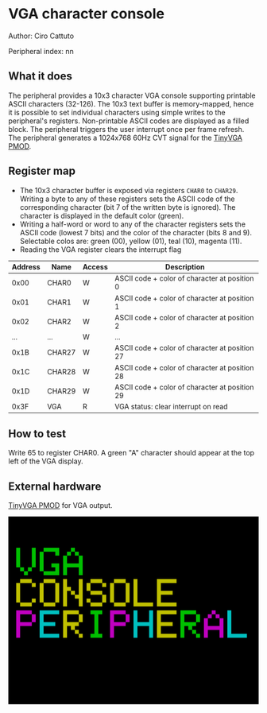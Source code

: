 <!---

This file is used to generate your project datasheet. Please fill in the information below and delete any unused
sections.

The peripheral index is the number TinyQV will use to select your peripheral.  You will pick a free
slot when raising the pull request against the main TinyQV repository, and can fill this in then.  You
also need to set this value as the PERIPHERAL_NUM in your test script.

You can also include images in this folder and reference them in the markdown. Each image must be less than
512 kb in size, and the combined size of all images must be less than 1 MB.
-->

# VGA character console

Author: Ciro Cattuto

Peripheral index: nn

## What it does

The peripheral provides a 10x3 character VGA console supporting printable ASCII characters (32-126). The 10x3 text buffer is memory-mapped, hence it is possible to set individual characters using simple writes to the peripheral's registers. Non-printable ASCII codes are displayed as a filled block. The peripheral triggers the user interrupt once per frame refresh. The peripheral generates a 1024x768 60Hz CVT signal for the [TinyVGA PMOD](https://github.com/mole99/tiny-vga).

## Register map

- The 10x3 character buffer is exposed via registers `CHAR0` to `CHAR29`. Writing a byte to any of these registers sets the ASCII code of the corresponding character (bit 7 of the written byte is ignored). The character is displayed in the default color (green).
- Writing a half-word or word to any of the character registers sets the ASCII code (lowest 7 bits) and the color of the character (bits 8 and 9). Selectable colos are: green (00), yellow (01), teal (10), magenta (11).
- Reading the VGA register clears the interrupt flag

| Address | Name   | Access | Description                                                         |
|---------|--------|--------|---------------------------------------------------------------------|
| 0x00    | CHAR0  | W    | ASCII code + color of character at position 0                         |
| 0x01    | CHAR1  | W    | ASCII code + color of character at position 1                         |
| 0x02    | CHAR2  | W    | ASCII code + color of character at position 2                         |
| ...     | ...    | W    | ...                                                                   |
| 0x1B    | CHAR27 | W    | ASCII code + color of character at position 27                        |
| 0x1C    | CHAR28 | W    | ASCII code + color of character at position 28                        |
| 0x1D    | CHAR29 | W    | ASCII code + color of character at position 29                        |
| 0x3F    | VGA    | R    | VGA status: clear interrupt on read                                   |         

## How to test

Write 65 to register CHAR0. A green "A" character should appear at the top left of the VGA display.

## External hardware

[TinyVGA PMOD](https://github.com/mole99/tiny-vga) for VGA output.

![VGA console test](vga_grab.png)
